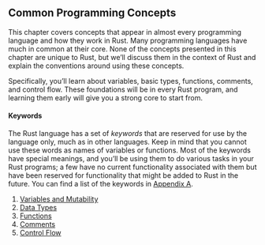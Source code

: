 ## Common Programming Concepts

This chapter covers concepts that appear in almost every programming language and how they work in Rust. Many programming languages have much in common at their core. None of the concepts presented in this chapter are unique to Rust, but we’ll discuss them in the context of Rust and explain the conventions around using these concepts.

Specifically, you’ll learn about variables, basic types, functions, comments, and control flow. These foundations will be in every Rust program, and learning them early will give you a strong core to start from.

#### Keywords

The Rust language has a set of _keywords_ that are reserved for use by the language only, much as in other languages. Keep in mind that you cannot use these words as names of variables or functions. Most of the keywords have special meanings, and you’ll be using them to do various tasks in your Rust programs; a few have no current functionality associated with them but have been reserved for functionality that might be added to Rust in the future. You can find a list of the keywords in [Appendix A](https://doc.rust-lang.org/book/appendix-01-keywords.html).

1.  [Variables and Mutability](https://doc.rust-lang.org/book/ch03-01-variables-and-mutability.html#variables-and-mutability)
2.  [Data Types](https://doc.rust-lang.org/book/ch03-02-data-types.html#data-types)
3.  [Functions](https://doc.rust-lang.org/book/ch03-03-how-functions-work.html#functions)
4.  [Comments](https://doc.rust-lang.org/book/ch03-04-comments.html#comments)
5.  [Control Flow](https://doc.rust-lang.org/book/ch03-05-control-flow.html#control-flow)
